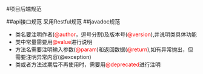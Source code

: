 #项目后端规范

##api接口规范
采用Restful规范
##javadoc规范
* 类名要注明作者(<font color="red">@author</font>，逗号分割)及版本号(<font color="red">@version</font>),并说明类具体功能
* 类中常量需要用<font color="red">@value</font>进行说明
* 方法名需要注明输入参数(<font color="red">@param</font>)和返回数据(<font color="red">@return</font>),如有异常抛出，但需要注明异常内容(@exception)
* 类或者方法过期后不再使用时，需要用<font color="red">@deprecated</font>进行注明